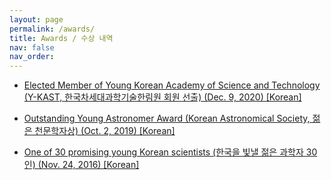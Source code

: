 ```yaml
---
layout: page
permalink: /awards/
title: Awards / 수상 내역
nav: false
nav_order: 
---
```

* [Elected Member of Young Korean Academy of Science and Technology (Y-KAST, 한국차세대과학기술한림원 회원 선출) (Dec. 9, 2020) [Korean]](http://m.dongascience.donga.com/news/view/42212)

* [Outstanding Young Astronomer Award (Korean Astronomical Society, 젊은 천문학자상) (Oct. 2, 2019) [Korean]](https://www.facebook.com/MetaspaceKR/posts/2590846590954562)

* [One of 30 promising young Korean scientists (한국을 빛낼 젊은 과학자 30인) (Nov. 24, 2016) [Korean]](http://news.donga.com/3/08/20161124/81494824/1)

